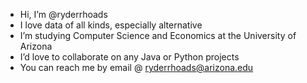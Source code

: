 - Hi, I’m @ryderrhoads
- I love data of all kinds, especially alternative 
- I’m studying Computer Science and Economics at the University of Arizona
- I’d love to collaborate on any Java or Python projects
- You can reach me by email @ ryderrhoads@arizona.edu

